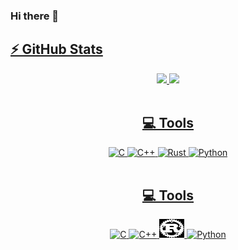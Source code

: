 ### Hi there 👋

<div align="center">
	<a href="https://github.com/othiagos">
	<h2 align="left">⚡ GitHub Stats</h2>
	<img height="180em" src="https://github-readme-stats.vercel.app/api?username=othiagos&show_icons=true&theme=radical&include_all_commits=true&count_private=true"/>
	<img height="180em" src="https://github-readme-stats.vercel.app/api/top-langs/?username=othiagos&layout=compact&langs_count=8&theme=radical&hide=css,scss,html,handlebars,Makefile"/>
</div>

<div align="center"><br>
	<h2>💻 Tools</h2>
  <img alt="C" height="30" width="40" src="https://icongr.am/devicon/c-original.svg?size=128&color=currentColor">
  <img alt="C++" height="30" width="40" src="https://icongr.am/devicon/cplusplus-original.svg?size=128&color=currentColor">
  <img alt="Rust" height="40" width="40" src="https://www.rust-lang.org/logos/rust-logo-blk.svg">
  <img alt="Python" height="30" width="40" src="https://icongr.am/devicon/python-original.svg?size=128&color=currentColor">
</div>

<div align="center"><br>
	<h2>💻 Tools</h2>
  <img alt="C" height="30" width="40" src="https://icongr.am/devicon/c-original.svg">
  <img alt="C++" height="30" width="40" src="https://icongr.am/devicon/cplusplus-original.svg">
  <img alt="Rust" height="30" width="40" style="filter: invert(1);" src="./logo/rust_lang.svg">
  <img alt="Python" height="30" width="40" src="https://icongr.am/devicon/python-original.svg">
</div>

